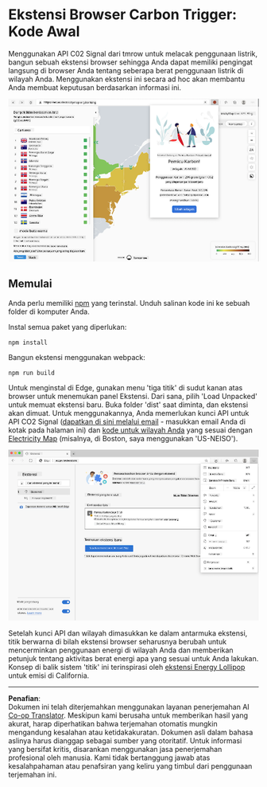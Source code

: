 <!--
CO_OP_TRANSLATOR_METADATA:
{
  "original_hash": "26fd39046d264ba185dcb086d3a8cf3e",
  "translation_date": "2025-08-27T22:23:07+00:00",
  "source_file": "5-browser-extension/start/README.md",
  "language_code": "id"
}
-->
# Ekstensi Browser Carbon Trigger: Kode Awal

Menggunakan API C02 Signal dari tmrow untuk melacak penggunaan listrik, bangun sebuah ekstensi browser sehingga Anda dapat memiliki pengingat langsung di browser Anda tentang seberapa berat penggunaan listrik di wilayah Anda. Menggunakan ekstensi ini secara ad hoc akan membantu Anda membuat keputusan berdasarkan informasi ini.

![screenshot ekstensi](../../../../translated_images/extension-screenshot.0e7f5bfa110e92e3875e1bc9405edd45a3d2e02963e48900adb91926a62a5807.id.png)

## Memulai

Anda perlu memiliki [npm](https://npmjs.com) yang terinstal. Unduh salinan kode ini ke sebuah folder di komputer Anda.

Instal semua paket yang diperlukan:

```
npm install
```

Bangun ekstensi menggunakan webpack:

```
npm run build
```

Untuk menginstal di Edge, gunakan menu 'tiga titik' di sudut kanan atas browser untuk menemukan panel Ekstensi. Dari sana, pilih 'Load Unpacked' untuk memuat ekstensi baru. Buka folder 'dist' saat diminta, dan ekstensi akan dimuat. Untuk menggunakannya, Anda memerlukan kunci API untuk API CO2 Signal ([dapatkan di sini melalui email](https://www.co2signal.com/) - masukkan email Anda di kotak pada halaman ini) dan [kode untuk wilayah Anda](http://api.electricitymap.org/v3/zones) yang sesuai dengan [Electricity Map](https://www.electricitymap.org/map) (misalnya, di Boston, saya menggunakan 'US-NEISO').

![menginstal](../../../../translated_images/install-on-edge.78634f02842c48283726c531998679a6f03a45556b2ee99d8ff231fe41446324.id.png)

Setelah kunci API dan wilayah dimasukkan ke dalam antarmuka ekstensi, titik berwarna di bilah ekstensi browser seharusnya berubah untuk mencerminkan penggunaan energi di wilayah Anda dan memberikan petunjuk tentang aktivitas berat energi apa yang sesuai untuk Anda lakukan. Konsep di balik sistem 'titik' ini terinspirasi oleh [ekstensi Energy Lollipop](https://energylollipop.com/) untuk emisi di California.

---

**Penafian**:  
Dokumen ini telah diterjemahkan menggunakan layanan penerjemahan AI [Co-op Translator](https://github.com/Azure/co-op-translator). Meskipun kami berusaha untuk memberikan hasil yang akurat, harap diperhatikan bahwa terjemahan otomatis mungkin mengandung kesalahan atau ketidakakuratan. Dokumen asli dalam bahasa aslinya harus dianggap sebagai sumber yang otoritatif. Untuk informasi yang bersifat kritis, disarankan menggunakan jasa penerjemahan profesional oleh manusia. Kami tidak bertanggung jawab atas kesalahpahaman atau penafsiran yang keliru yang timbul dari penggunaan terjemahan ini.